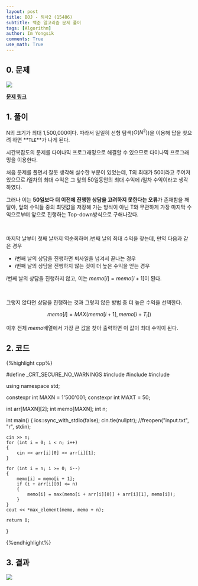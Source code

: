 ```yaml
---
layout: post
title: BOJ - 퇴사2 (15486)
subtitle: 백준 알고리즘 문제 풀이
tags: [Algorithm]
author: Im Yongsik
comments: True
use_math: True
---
```


## 0. 문제

![]({{site.baseurl}}/assets/img/posts/2022-03-18/BOJ-Solve-15486/img01.jpg)

[**문제 링크**](https://www.acmicpc.net/problem/15486)

## 1. 풀이

N의 크기가 최대 1,500,000이다. 따라서 일일히 선형 탐색($O(N^2)$)을 이용해 답을 찾으려 하면 **`TLE`**가 나게 된다.

시간복잡도의 문제를 다이나믹 프로그래밍으로 해결할 수 있으므로 다이나믹 프로그래밍을 이용한다.

처음 문제를 풀면서 잘못 생각해 실수한 부분이 있었는데, T의 최대가 50이라고 주어져 있으므로 $i$일차의 최대 수익은 그 앞의 50일동안의 최대 수익에 $i$일차 수익이라고 생각하였다.

그러나 이는 **50일보다 더 이전에 진행한 상담을 고려하지 못한다는 오류**가 존재함을 깨달아, 앞의 수익들 중의 최댓값을 저장해 가는 방식이 아닌 T와 무관하게 가장 마지막 수익으로부터 앞으로 진행하는 Top-down방식으로 구해나갔다.

<br/>

마지막 날부터 첫째 날까지 역순회하며 $i$번째 날의 최대 수익을 찾는데, 만약 다음과 같은 경우

* $i$번째 날의 상담을 진행하면 퇴사일을 넘겨서 끝나는 경우
* $i$번째 날의 상담을 진행하지 않는 것이 더 높은 수익을 얻는 경우

$i$번째 날의 상담을 진행하지 않고, 이는 $memo[i] = memo[i+1]$이 된다.

<br/>

그렇지 않다면 상담을 진행하는 것과 그렇지 않은 방법 중 더 높은 수익을 선택한다.

$$ memo[i] = MAX(memo[i+1], memo[i + T_i]) $$

이후 전체 $memo$배열에서 가장 큰 값을 찾아 출력하면 이 값이 최대 수익이 된다.

## 2. 코드

{%highlight cpp%}

#define _CRT_SECURE_NO_WARNINGS
#include <iostream>
#include <algorithm>
#include <cmath>

using namespace std;

constexpr int MAXN = 1'500'001;
constexpr int MAXT = 50;

int arr[MAXN][2];
int memo[MAXN];
int n;

int main()
{
	ios::sync_with_stdio(false);
	cin.tie(nullptr);
	//freopen("input.txt", "r", stdin);

	cin >> n;
	for (int i = 0; i < n; i++)
	{
		cin >> arr[i][0] >> arr[i][1];
	}
	
	for (int i = n; i >= 0; i--)
	{
		memo[i] = memo[i + 1];
		if (i + arr[i][0] <= n)
		{
			memo[i] = max(memo[i + arr[i][0]] + arr[i][1], memo[i]);
		}
	}
	cout << *max_element(memo, memo + n);
	
	return 0;
}

{%endhighlight%}

## 3. 결과

![]({{site.baseurl}}/assets/img/posts/2022-03-18/BOJ-Solve-15486/img02.jpg)

